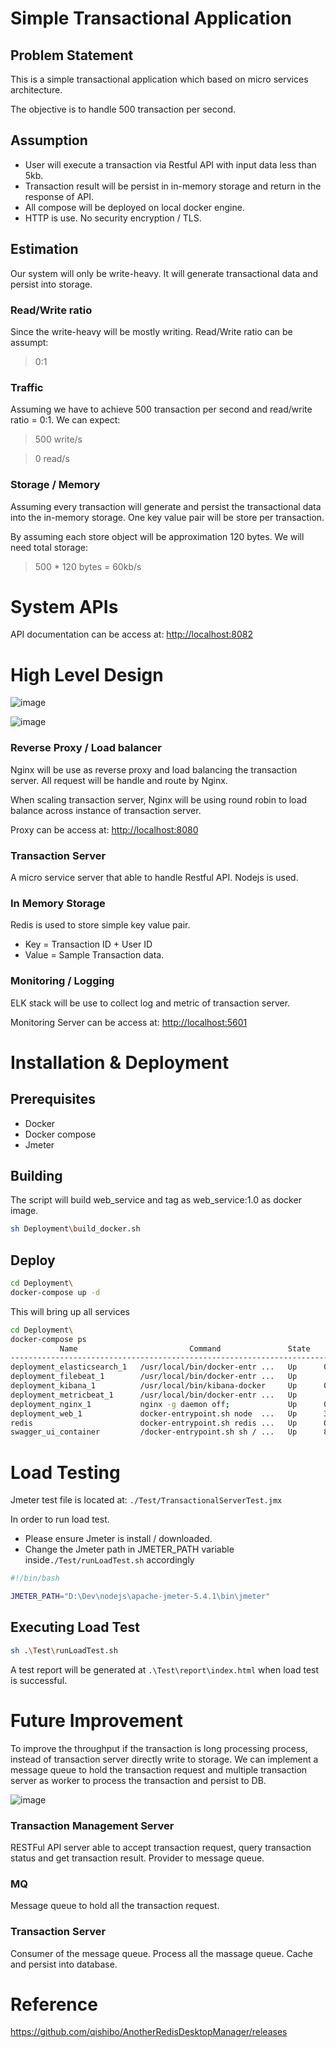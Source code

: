 # Simple Transactional Application
## Problem Statement
This is a simple transactional application which based on micro services architecture.

The objective is to handle 500 transaction per second.


## Assumption
- User will execute a transaction via Restful API with input data less than 5kb.
- Transaction result will be persist in in-memory storage and return in the response of API.
- All compose will be deployed on local docker engine.
- HTTP is use. No security encryption / TLS.


## Estimation
Our system will only be write-heavy. It will generate transactional data and persist into storage.


### Read/Write ratio
Since the write-heavy will be mostly writing. Read/Write ratio can be assumpt:

> 0:1


### Traffic
Assuming we have to achieve 500 transaction per second and read/write ratio = 0:1. We can expect:

> 500 write/s

> 0 read/s

###  Storage / Memory
Assuming every transaction will generate and persist the transactional data into the in-memory storage. One key value pair will be store per transaction.

By assuming each store object will be approximation 120 bytes. We will need total storage:

> 500 * 120 bytes = 60kb/s

# System APIs

API documentation can be access at: [http://localhost:8082](http://localhost:8082)

# High Level Design

![image](./Resources/Transaction_1.jpeg)

![image](./Resources/Transaction.jpeg)


### Reverse Proxy / Load balancer
Nginx will be use as reverse proxy and load balancing the transaction server. All request will be handle and route by Nginx. 


When scaling transaction server, Nginx will be using round robin to load balance across instance of transaction server.

Proxy can be access at: [http://localhost:8080](http://localhost:8080)

### Transaction Server
A micro service server that able to handle Restful API. Nodejs is used.

### In Memory Storage
Redis is used to store simple key value pair. 
* Key = Transaction ID + User ID
* Value = Sample Transaction data.

### Monitoring / Logging
ELK stack will be use to collect log and metric of transaction server.

Monitoring Server can be access at: [http://localhost:5601](http://localhost:5601)

# Installation & Deployment
## Prerequisites
- Docker
- Docker compose
- Jmeter

## Building
The script will build web_service and tag as web_service:1.0 as docker image.
```bash
sh Deployment\build_docker.sh
```

## Deploy
```bash
cd Deployment\
docker-compose up -d 
```
This will bring up all services

```bash
cd Deployment\
docker-compose ps
           Name                         Command               State                         Ports
------------------------------------------------------------------------------------------------------------------------
deployment_elasticsearch_1   /usr/local/bin/docker-entr ...   Up      0.0.0.0:9200->9200/tcp,:::9200->9200/tcp, 9300/tcp
deployment_filebeat_1        /usr/local/bin/docker-entr ...   Up
deployment_kibana_1          /usr/local/bin/kibana-docker     Up      0.0.0.0:5601->5601/tcp,:::5601->5601/tcp
deployment_metricbeat_1      /usr/local/bin/docker-entr ...   Up
deployment_nginx_1           nginx -g daemon off;             Up      0.0.0.0:8080->80/tcp,:::8080->80/tcp
deployment_web_1             docker-entrypoint.sh node  ...   Up      3000/tcp
redis                        docker-entrypoint.sh redis ...   Up      0.0.0.0:6379->6379/tcp,:::6379->6379/tcp
swagger_ui_container         /docker-entrypoint.sh sh / ...   Up      80/tcp, 0.0.0.0:8082->8080/tcp,:::8082->8080/tcp


```

# Load Testing
Jmeter test file is located at:
```./Test/TransactionalServerTest.jmx```

In order to run load test. 
- Please ensure Jmeter is install / downloaded.
- Change the Jmeter path in JMETER_PATH variable inside```./Test/runLoadTest.sh``` accordingly

```bash
#!/bin/bash

JMETER_PATH="D:\Dev\nodejs\apache-jmeter-5.4.1\bin\jmeter"
```

## Executing Load Test
```bash
sh .\Test\runLoadTest.sh
```

A test report will be generated at ```.\Test\report\index.html``` when load test is successful.

# Future Improvement
To improve the throughput if the transaction is long processing process, instead of transaction server directly write to storage. We can implement a message queue to hold the transaction request and multiple transaction server as worker to process the transaction and persist to DB.

![image](./Resources/Transaction_2.jpeg)

### Transaction Management Server
RESTFul API server able to accept transaction request, query transaction status and get transaction result. Provider to message queue.

### MQ
Message queue to hold all the transaction request.

### Transaction Server
Consumer of the message queue. Process all the massage queue. Cache and persist into database.

# Reference
https://github.com/qishibo/AnotherRedisDesktopManager/releases
